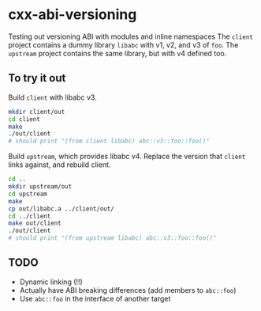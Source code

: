 # cxx-abi-versioning
Testing out versioning ABI with modules and inline namespaces
The `client` project contains a dummy library `libabc` with v1, v2, and v3 of `foo`.
The `upstream` project contains the same library, but with v4 defined too.

## To try it out
Build `client` with libabc v3.
```bash
mkdir client/out
cd client
make
./out/client
# should print "(from client libabc) abc::v3::foo::foo()"
```
Build `upstream`, which provides libabc v4.
Replace the version that `client` links against, and rebuild client.
```bash
cd ..
mkdir upstream/out
cd upstream
make
cp out/libabc.a ../client/out/
cd ../client
make out/client
./out/client
# should print "(from upstream libabc) abc::v3::foo::foo()"
```
## TODO
- Dynamic linking (!!)
- Actually have ABI breaking differences (add members to `abc::foo`)
- Use `abc::foo` in the interface of another target
